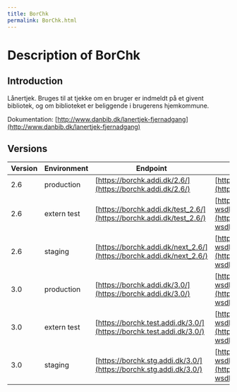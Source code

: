 ```yaml
---
title: BorChk
permalink: BorChk.html
---
```

# Description of BorChk

## Introduction
Lånertjek. Bruges til at tjekke om en bruger er indmeldt på et givent bibliotek, og om biblioteket er beliggende i brugerens hjemkommune. 

Dokumentation: [http://www.danbib.dk/lanertjek-fjernadgang](http://www.danbib.dk/lanertjek-fjernadgang)

## Versions

| Version | Environment | Endpoint                                           | WSDL | XSD |
|---------|-------------|----------------------------------------------------|------|-----|
| 2.6    | production  | [https://borchk.addi.dk/2.6/](https://borchk.addi.dk/2.6/)           | [https://borchk.addi.dk/2.6/?wsdl](https://borchk.addi.dk/2.6/?wsdl)           | [https://borchk.addi.dk/2.6/borchk.xsd](https://borchk.addi.dk/2.6/borchk.xsd) |
| 2.6    | extern test | [https://borchk.addi.dk/test_2.6/](https://borchk.addi.dk/test_2.6/) | [https://borchk.addi.dk/test_2.6/?wsdl](https://borchk.addi.dk/test_2.6/?wsdl) | [https://borchk.addi.dk/test_2.6/borchk.xsd](https://borchk.addi.dk/test_2.6/borchk.xsd) |
| 2.6    | staging     | [https://borchk.addi.dk/next_2.6/](https://borchk.addi.dk/next_2.6/) | [https://borchk.addi.dk/next_2.6/?wsdl](https://borchk.addi.dk/next_2.6/?wsdl) | [https://borchk.addi.dk/next_2.6/borchk.xsd](https://borchk.addi.dk/next_2.6/borchk.xsd) |
| 3.0    | production  | [https://borchk.addi.dk/3.0/](https://borchk.addi.dk/3.0/)         | [https://borchk.addi.dk/3.0/soap?wsdl](https://borchk.addi.dk/3.0/soap?wsdl)                     | [https://borchk.addi.dk/3.0/soap?xsd=1](https://borchk.addi.dk/3.0/soap?xsd=1) |
| 3.0    | extern test | [https://borchk.test.addi.dk/3.0/](https://borchk.test.addi.dk/3.0/) | [https://borchk.test.addi.dk/3.0/soap?wsdl](https://borchk.test.addi.dk/3.0/soap?wsdl) | [https://borchk.test.addi.dk/test_3.0/soap?xsd=1](https://borchk.test.addi.dk/3.0/soap?xsd=1) |
| 3.0    | staging     | [https://borchk.stg.addi.dk/3.0/](https://borchk.stg.addi.dk/3.0/) | [https://borchk.stg.addi.dk/3.0/soap?wsdl](https://borchk.stg.addi.dk/3.0/soap?wsdl) | [https://borchk.stg.addi.dk/test_3.0/soap?xsd=1](https://borchk.stg.addi.dk/3.0/soap?xsd=1) |
